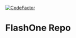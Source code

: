 [![CodeFactor](https://www.codefactor.io/repository/github/reeceatkinson/flashone/badge)](https://www.codefactor.io/repository/github/reeceatkinson/flashone)
# FlashOne Repo
